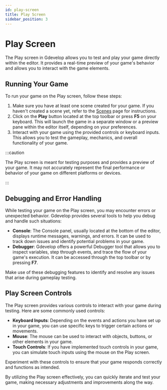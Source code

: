 ```yaml
---
id: play-screen
title: Play Screen
sidebar_position: 3
---
```


# Play Screen

The Play screen in Gdevelop allows you to test and play your game directly within the editor. It provides a real-time preview of your game's behavior and allows you to interact with the game elements.

## Running Your Game

To run your game on the Play screen, follow these steps:

1. Make sure you have at least one scene created for your game. If you haven't created a scene yet, refer to the [Scenes](../scenes) page for instructions.
2. Click on the **Play** button located at the top toolbar or press **F5** on your keyboard. This will launch the game in a separate window or a preview pane within the editor itself, depending on your preferences.
3. Interact with your game using the provided controls or keyboard inputs. This allows you to test the gameplay, mechanics, and overall functionality of your game.

:::caution

The Play screen is meant for testing purposes and provides a preview of your game. It may not accurately represent the final performance or behavior of your game on different platforms or devices.

:::

## Debugging and Error Handling

While testing your game on the Play screen, you may encounter errors or unexpected behavior. Gdevelop provides several tools to help you debug and handle such situations:

- **Console**: The Console panel, usually located at the bottom of the editor, displays runtime messages, warnings, and errors. It can be used to track down issues and identify potential problems in your game.
- **Debugger**: Gdevelop offers a powerful Debugger tool that allows you to inspect variables, step through events, and trace the flow of your game's execution. It can be accessed through the top toolbar or by pressing **F7**.

Make use of these debugging features to identify and resolve any issues that arise during gameplay testing.

## Play Screen Controls

The Play screen provides various controls to interact with your game during testing. Here are some commonly used controls:

- **Keyboard Inputs**: Depending on the events and actions you have set up in your game, you can use specific keys to trigger certain actions or movements.
- **Mouse**: The mouse can be used to interact with objects, buttons, or other elements in your game.
- **Touch Controls**: If you have implemented touch controls in your game, you can simulate touch inputs using the mouse on the Play screen.

Experiment with these controls to ensure that your game responds correctly and functions as intended.

By utilizing the Play screen effectively, you can quickly iterate and test your game, making necessary adjustments and improvements along the way.
